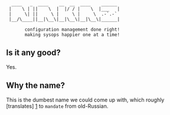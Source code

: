       ____   _  ____    __  __  ____    ______
     |    \ | ||    \  |  |/ / |    \  |___   |
     |     \| ||     \ |     \ |     \  .-`.-`
     |__/\____||__|\__\|__|\__\|__|\__\|______|

           configuration management done right!
           making sysops happier one at a time!

Is it any good?
---------------

Yes.


Why the name?
-------------

This is the dumbest name we could come up with, which roughly
[translates] [1] to `mandate` from old-Russian.

[1]: http://translate.google.com/#ru|en|%D0%BD%D0%B0%D0%BA%D0%B0%D0%B7

